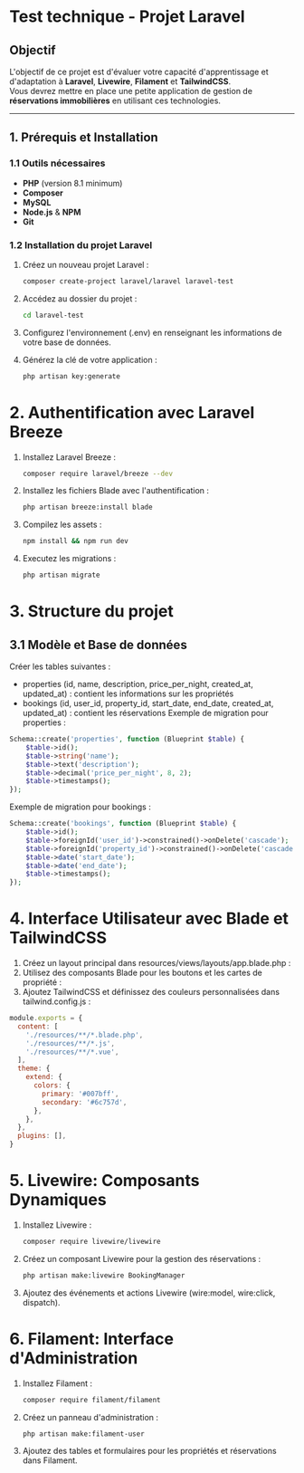 # Test technique - Projet Laravel

## Objectif
L'objectif de ce projet est d'évaluer votre capacité d'apprentissage et d'adaptation à **Laravel**, **Livewire**, **Filament** et **TailwindCSS**.  
Vous devrez mettre en place une petite application de gestion de **réservations immobilières** en utilisant ces technologies.

---

## 1. Prérequis et Installation

### 1.1 Outils nécessaires
- **PHP** (version 8.1 minimum)
- **Composer**
- **MySQL**
- **Node.js** & **NPM**
- **Git**

### 1.2 Installation du projet Laravel
1. Créez un nouveau projet Laravel :
   ```bash
   composer create-project laravel/laravel laravel-test

2. Accédez au dossier du projet :
   ```bash
   cd laravel-test

3. Configurez l'environnement (.env) en renseignant les informations de votre base de données.
   
4. Générez la clé de votre application :    
   ```bash
   php artisan key:generate

# 2. Authentification avec Laravel Breeze
1. Installez Laravel Breeze :
   ```bash
   composer require laravel/breeze --dev

2. Installez les fichiers Blade avec l'authentification :
   ```bash
   php artisan breeze:install blade

3. Compilez les assets :
   ```bash
   npm install && npm run dev

4. Executez les migrations :
   ```bash
   php artisan migrate

# 3. Structure du projet

## 3.1 Modèle et Base de données
Créer les tables suivantes :
- properties (id, name, description, price_per_night, created_at, updated_at) : contient les informations sur les propriétés
- bookings (id, user_id, property_id, start_date, end_date, created_at, updated_at) : contient les réservations
Exemple de migration pour properties :
```php
Schema::create('properties', function (Blueprint $table) {
    $table->id();
    $table->string('name');
    $table->text('description');
    $table->decimal('price_per_night', 8, 2);
    $table->timestamps();
});
```
Exemple de migration pour bookings :
```php
Schema::create('bookings', function (Blueprint $table) {
    $table->id();
    $table->foreignId('user_id')->constrained()->onDelete('cascade');
    $table->foreignId('property_id')->constrained()->onDelete('cascade');
    $table->date('start_date');
    $table->date('end_date');
    $table->timestamps();
});
```

# 4. Interface Utilisateur avec Blade et TailwindCSS
1. Créez un layout principal dans resources/views/layouts/app.blade.php :
2. Utilisez des composants Blade pour les boutons et les cartes de propriété :
3. Ajoutez TailwindCSS et définissez des couleurs personnalisées dans tailwind.config.js :
```js
module.exports = {
  content: [
    './resources/**/*.blade.php',
    './resources/**/*.js',
    './resources/**/*.vue',
  ],
  theme: {
    extend: {
      colors: {
        primary: '#007bff',
        secondary: '#6c757d',
      },
    },
  },
  plugins: [],
}
```

# 5. Livewire: Composants Dynamiques
1. Installez Livewire :
   ```bash
   composer require livewire/livewire

2. Créez un composant Livewire pour la gestion des réservations :
   ```bash
   php artisan make:livewire BookingManager

3. Ajoutez des événements et actions Livewire (wire:model, wire:click, dispatch).

# 6. Filament: Interface d'Administration
1. Installez Filament :
   ```bash
   composer require filament/filament

2. Créez un panneau d'administration :
   ```bash
   php artisan make:filament-user

3. Ajoutez des tables et formulaires pour les propriétés et réservations dans Filament.